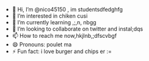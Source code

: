 - 👋 Hi, I’m @nico45150 , im studentsdfedghfg
- 👀 I’m interested in chiken cusi
- 🌱 I’m currently learning ,;,n, nbgg
- 💞️ I’m looking to collaborate on twitter and instal;dqs
- 📫 How to reach me now,hkjlnb,;dfscvbgf
- 😄 Pronouns: poulet ma 
- ⚡ Fun fact: i love burger and chips er
:=
<!---
nico45150/nico45150 is a ✨ special ✨ repository because its `README.md` (this file) appears on your GitHub profile.
You can click the Preview link to take a look at your changes.
--->
